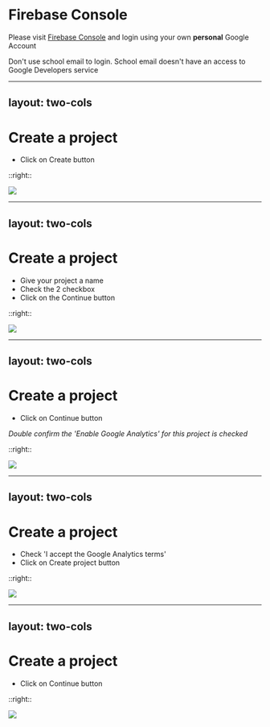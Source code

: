 # Firebase Console

Please visit [Firebase Console](https://console.firebase.google.com) and login using your own **personal** Google Account

Don't use school email to login. School email <span class="text-red-700">doesn't have an access</span> to Google Developers service

---
layout: two-cols
---

# Create a project

* Click on Create button

::right::

<img class="h-full object-contain w-full" src="/images/Firebase-Console-001.png" />

---
layout: two-cols
---

# Create a project

* Give your project a name
* Check the 2 checkbox
* Click on the Continue button

::right::

<img class="h-full object-contain w-full" src="/images/Firebase-Console-002.png" />

---
layout: two-cols
---

# Create a project

* Click on Continue button

_Double confirm the 'Enable Google Analytics' for this project is checked_

::right::

<img class="h-full object-contain w-full" src="/images/Firebase-Console-003.png" />


---
layout: two-cols
---

# Create a project

* Check 'I accept the Google Analytics terms'
* Click on Create project button

::right::

<img class="h-full object-contain w-full" src="/images/Firebase-Console-004.png" />

---
layout: two-cols
---

# Create a project

* Click on Continue button

::right::

<img class="h-full object-contain w-full" src="/images/Firebase-Console-005.png" />
